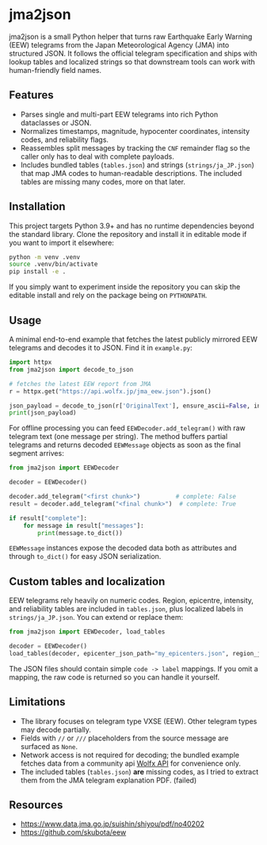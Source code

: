 # jma2json

jma2json is a small Python helper that turns raw Earthquake Early Warning (EEW) telegrams from the Japan Meteorological Agency (JMA) into structured JSON. It follows the official telegram specification and ships with lookup tables and localized strings so that downstream tools can work with human-friendly field names.

## Features

- Parses single and multi-part EEW telegrams into rich Python dataclasses or JSON.
- Normalizes timestamps, magnitude, hypocenter coordinates, intensity codes, and reliability flags.
- Reassembles split messages by tracking the `CNF` remainder flag so the caller only has to deal with complete payloads.
- Includes bundled tables (`tables.json`) and strings (`strings/ja_JP.json`) that map JMA codes to human-readable descriptions. The included tables are missing many codes, more on that later.

## Installation

This project targets Python 3.9+ and has no runtime dependencies beyond the standard library. Clone the repository and install it in editable mode if you want to import it elsewhere:

```bash
python -m venv .venv
source .venv/bin/activate
pip install -e .
```

If you simply want to experiment inside the repository you can skip the editable install and rely on the package being on `PYTHONPATH`.

## Usage

A minimal end-to-end example that fetches the latest publicly mirrored EEW telegrams and decodes it to JSON. Find it in `example.py`:

```python
import httpx
from jma2json import decode_to_json

# fetches the latest EEW report from JMA
r = httpx.get("https://api.wolfx.jp/jma_eew.json").json()

json_payload = decode_to_json(r['OriginalText'], ensure_ascii=False, indent=2)
print(json_payload)
```

For offline processing you can feed `EEWDecoder.add_telegram()` with raw telegram text (one message per string). The method buffers partial telegrams and returns decoded `EEWMessage` objects as soon as the final segment arrives:

```python
from jma2json import EEWDecoder

decoder = EEWDecoder()

decoder.add_telegram("<first chunk>")          # complete: False
result = decoder.add_telegram("<final chunk>")  # complete: True

if result["complete"]:
    for message in result["messages"]:
        print(message.to_dict())
```

`EEWMessage` instances expose the decoded data both as attributes and through `to_dict()` for easy JSON serialization.

## Custom tables and localization

EEW telegrams rely heavily on numeric codes. Region, epicentre, intensity, and reliability tables are included in `tables.json`, plus localized labels in `strings/ja_JP.json`. You can extend or replace them:

```python
from jma2json import EEWDecoder, load_tables

decoder = EEWDecoder()
load_tables(decoder, epicenter_json_path="my_epicenters.json", region_json_path="my_regions.json")
```

The JSON files should contain simple `code -> label` mappings. If you omit a mapping, the raw code is returned so you can handle it yourself.

## Limitations

- The library focuses on telegram type VXSE (EEW). Other telegram types may decode partially.
- Fields with `//` or `///` placeholders from the source message are surfaced as `None`.
- Network access is not required for decoding; the bundled example fetches data from a community api [Wolfx API](https://api.wolfx.jp) for convenience only.
- The included tables (`tables.json`) **are** missing codes, as I tried to extract them from the JMA telegram explanation PDF. (failed)

## Resources

* https://www.data.jma.go.jp/suishin/shiyou/pdf/no40202
* https://github.com/skubota/eew
